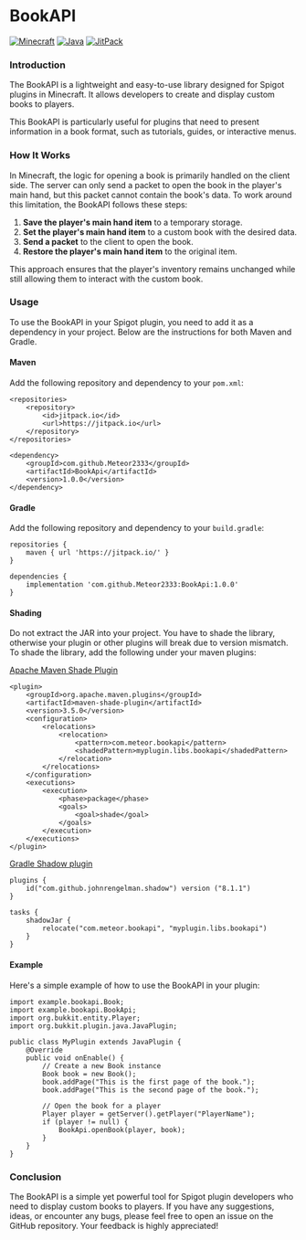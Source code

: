 # BookAPI

[![Minecraft](https://img.shields.io/badge/Minecraft-gray)](https://shields.io/)
[![Java](https://img.shields.io/badge/Java-8-blue)](https://shields.io/)
[![JitPack](https://img.shields.io/badge/JitPack-v1.0.0-brightgreen?logo=jitpack)](https://jitpack.io/#Meteor2333/BookApi)

### Introduction

The BookAPI is a lightweight and easy-to-use library designed for Spigot plugins in Minecraft. It allows developers to create and display custom books to players.

This BookAPI is particularly useful for plugins that need to present information in a book format, such as tutorials, guides, or interactive menus.

### How It Works

In Minecraft, the logic for opening a book is primarily handled on the client side. The server can only send a packet to open the book in the player's main hand, but this packet cannot contain the book's data. To work around this limitation, the BookAPI follows these steps:

1. **Save the player's main hand item** to a temporary storage.
2. **Set the player's main hand item** to a custom book with the desired data.
3. **Send a packet** to the client to open the book.
4. **Restore the player's main hand item** to the original item.

This approach ensures that the player's inventory remains unchanged while still allowing them to interact with the custom book.

### Usage

To use the BookAPI in your Spigot plugin, you need to add it as a dependency in your project. Below are the instructions for both Maven and Gradle.

#### Maven

Add the following repository and dependency to your `pom.xml`:

```
<repositories>
    <repository>
	    <id>jitpack.io</id>
	    <url>https://jitpack.io</url>
	</repository>
</repositories>

<dependency>
    <groupId>com.github.Meteor2333</groupId>
    <artifactId>BookApi</artifactId>
    <version>1.0.0</version>
</dependency>
```

#### Gradle

Add the following repository and dependency to your `build.gradle`:

```
repositories {
	maven { url 'https://jitpack.io/' }
}

dependencies {
	implementation 'com.github.Meteor2333:BookApi:1.0.0'
}
```

#### Shading

Do not extract the JAR into your project. You have to shade the library, otherwise your plugin or other plugins will break due to version mismatch. To shade the library, add the following under your maven plugins:

[Apache Maven Shade Plugin](https://maven.apache.org/plugins/maven-shade-plugin/)
```
<plugin>
    <groupId>org.apache.maven.plugins</groupId>
    <artifactId>maven-shade-plugin</artifactId>
    <version>3.5.0</version>
    <configuration>
        <relocations>
            <relocation>
                <pattern>com.meteor.bookapi</pattern>
                <shadedPattern>myplugin.libs.bookapi</shadedPattern>
            </relocation>
        </relocations>
    </configuration>
    <executions>
        <execution>
            <phase>package</phase>
            <goals>
                <goal>shade</goal>
            </goals>
        </execution>
    </executions>
</plugin>
```

[Gradle Shadow plugin](https://imperceptiblethoughts.com/shadow/)
```
plugins {
    id("com.github.johnrengelman.shadow") version ("8.1.1")
}

tasks {
    shadowJar {
        relocate("com.meteor.bookapi", "myplugin.libs.bookapi")
    }
}
```

#### Example

Here's a simple example of how to use the BookAPI in your plugin:

```
import example.bookapi.Book;
import example.bookapi.BookApi;
import org.bukkit.entity.Player;
import org.bukkit.plugin.java.JavaPlugin;

public class MyPlugin extends JavaPlugin {
    @Override
    public void onEnable() {
        // Create a new Book instance
        Book book = new Book();
        book.addPage("This is the first page of the book.");
        book.addPage("This is the second page of the book.");

        // Open the book for a player
        Player player = getServer().getPlayer("PlayerName");
        if (player != null) {
            BookApi.openBook(player, book);
        }
    }
}
```

### Conclusion

The BookAPI is a simple yet powerful tool for Spigot plugin developers who need to display custom books to players. If you have any suggestions, ideas, or encounter any bugs, please feel free to open an issue on the GitHub repository. Your feedback is highly appreciated!